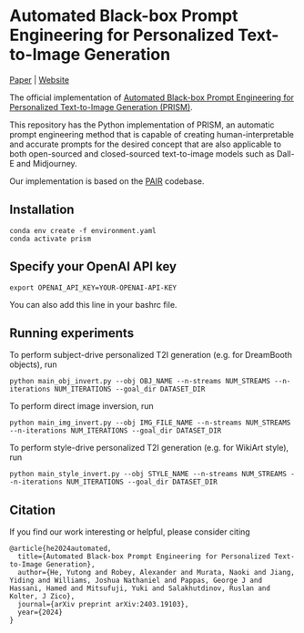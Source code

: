 # Automated Black-box Prompt Engineering for Personalized Text-to-Image Generation
<a href="https://arxiv.org/pdf/2403.19103">Paper</a> | <a href="https://kellyyutonghe.github.io/prism/">Website</a>

The official implementation of <a href="https://arxiv.org/abs/2403.19103">Automated Black-box Prompt Engineering for Personalized Text-to-Image Generation (PRISM)</a>. 

This repository has the Python implementation of PRISM, an automatic prompt engineering method that is capable of creating human-interpretable and accurate prompts for the desired concept that are also applicable to both open-sourced and closed-sourced text-to-image models such as Dall-E and Midjourney.

Our implementation is based on the <a href="https://github.com/patrickrchao/JailbreakingLLMs">PAIR</a> codebase.


## Installation
```
conda env create -f environment.yaml
conda activate prism
```

## Specify your OpenAI API key
```
export OPENAI_API_KEY=YOUR-OPENAI-API-KEY
```
You can also add this line in your bashrc file.

## Running experiments
To perform subject-drive personalized T2I generation (e.g. for DreamBooth objects), run
```
python main_obj_invert.py --obj OBJ_NAME --n-streams NUM_STREAMS --n-iterations NUM_ITERATIONS --goal_dir DATASET_DIR
```

To perform direct image inversion, run
```
python main_img_invert.py --obj IMG_FILE_NAME --n-streams NUM_STREAMS --n-iterations NUM_ITERATIONS --goal_dir DATASET_DIR
```

To perform style-drive personalized T2I generation (e.g. for WikiArt style), run
```
python main_style_invert.py --obj STYLE_NAME --n-streams NUM_STREAMS --n-iterations NUM_ITERATIONS --goal_dir DATASET_DIR
```

## Citation
If you find our work interesting or helpful, please consider citing

```
@article{he2024automated,
  title={Automated Black-box Prompt Engineering for Personalized Text-to-Image Generation},
  author={He, Yutong and Robey, Alexander and Murata, Naoki and Jiang, Yiding and Williams, Joshua Nathaniel and Pappas, George J and Hassani, Hamed and Mitsufuji, Yuki and Salakhutdinov, Ruslan and Kolter, J Zico},
  journal={arXiv preprint arXiv:2403.19103},
  year={2024}
}
```

